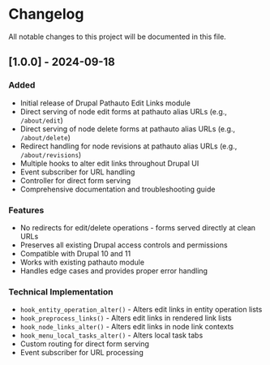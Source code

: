 # Changelog

All notable changes to this project will be documented in this file.

## [1.0.0] - 2024-09-18

### Added
- Initial release of Drupal Pathauto Edit Links module
- Direct serving of node edit forms at pathauto alias URLs (e.g., `/about/edit`)
- Direct serving of node delete forms at pathauto alias URLs (e.g., `/about/delete`)
- Redirect handling for node revisions at pathauto alias URLs (e.g., `/about/revisions`)
- Multiple hooks to alter edit links throughout Drupal UI
- Event subscriber for URL handling
- Controller for direct form serving
- Comprehensive documentation and troubleshooting guide

### Features
- No redirects for edit/delete operations - forms served directly at clean URLs
- Preserves all existing Drupal access controls and permissions
- Compatible with Drupal 10 and 11
- Works with existing pathauto module
- Handles edge cases and provides proper error handling

### Technical Implementation
- `hook_entity_operation_alter()` - Alters edit links in entity operation lists
- `hook_preprocess_links()` - Alters edit links in rendered link lists
- `hook_node_links_alter()` - Alters edit links in node link contexts
- `hook_menu_local_tasks_alter()` - Alters local task tabs
- Custom routing for direct form serving
- Event subscriber for URL processing
